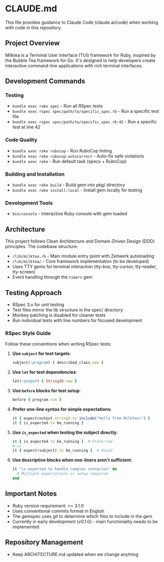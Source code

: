 # CLAUDE.md

This file provides guidance to Claude Code (claude.ai/code) when working with code in this repository.

## Project Overview

Milktea is a Terminal User Interface (TUI) framework for Ruby, inspired by the Bubble Tea framework for Go. It's designed to help developers create interactive command-line applications with rich terminal interfaces.

## Development Commands

### Testing
- `bundle exec rake spec` - Run all RSpec tests
- `bundle exec rspec spec/path/to/specific_spec.rb` - Run a specific test file
- `bundle exec rspec spec/path/to/specific_spec.rb:42` - Run a specific test at line 42

### Code Quality
- `bundle exec rake rubocop` - Run RuboCop linting
- `bundle exec rake rubocop:autocorrect` - Auto-fix safe violations
- `bundle exec rake` - Run default task (specs + RuboCop)

### Building and Installation
- `bundle exec rake build` - Build gem into pkg/ directory
- `bundle exec rake install:local` - Install gem locally for testing

### Development Tools
- `bin/console` - Interactive Ruby console with gem loaded

## Architecture

This project follows Clean Architecture and Domain-Driven Design (DDD) principles. The codebase structure:

- `/lib/milktea.rb` - Main module entry point with Zeitwerk autoloading
- `/lib/milktea/` - Core framework implementation (to be developed)
- Uses TTY gems for terminal interaction (tty-box, tty-cursor, tty-reader, tty-screen)
- Event handling through the `timers` gem

## Testing Approach

- RSpec 3.x for unit testing
- Test files mirror the lib structure in the spec/ directory
- Monkey patching is disabled for cleaner tests
- Run individual tests with line numbers for focused development

### RSpec Style Guide

Follow these conventions when writing RSpec tests:

1. **Use `subject` for test targets**:
   ```ruby
   subject(:program) { described_class.new }
   ```

2. **Use `let` for test dependencies**:
   ```ruby
   let(:output) { StringIO.new }
   ```

3. **Use `before` blocks for test setup**:
   ```ruby
   before { program.run }
   ```

4. **Prefer one-line syntax for simple expectations**:
   ```ruby
   it { expect(output.string).to include("Hello from Milktea!") }
   it { is_expected.to be_running }
   ```

5. **Use `is_expected` when testing the subject directly**:
   ```ruby
   it { is_expected.to be_running }  # Preferred
   # vs
   it { expect(subject).to be_running }  # Avoid
   ```

6. **Use descriptive blocks when one-liners aren't sufficient**:
   ```ruby
   it "is expected to handle complex scenarios" do
     # Multiple expectations or setup required
   end
   ```

## Important Notes

- Ruby version requirement: >= 3.1.0
- Uses conventional commits format in English
- The gemspec uses git to determine which files to include in the gem
- Currently in early development (v0.1.0) - main functionality needs to be implemented

## Repository Management

- Keep ARCHITECTURE.md updated when we change anything